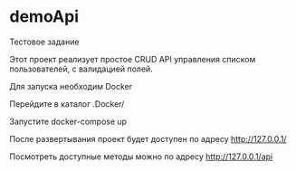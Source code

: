 # demoApi
Тестовое задание

Этот проект реализует простое CRUD API управления списком пользователей, с валидацией полей. 

Для запуска необходим Docker

Перейдите в каталог .Docker/

Запустите
docker-compose up

После развертывания проект будет доступен по адресу
http://127.0.0.1/

Посмотреть доступные методы можно по адресу
http://127.0.0.1/api
